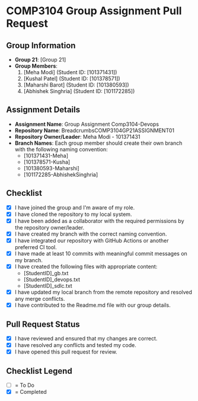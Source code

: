 # COMP3104 Group Assignment Pull Request

## Group Information

- **Group 21**: [Group 21]
- **Group Members**:
  1. [Meha Modi] (Student ID: [101371431])
  2. [Kushal Patel] (Student ID: [101378571])
  3. [Maharshi Barot] (Student ID: [101380593])
  4. [Abhishek Singhria] (Student ID: [101172285])

## Assignment Details

- **Assignment Name**: Group Assignment Comp3104-Devops
- **Repository Name**: BreadcrumbsCOMP3104GP21ASSIGNMENT01
- **Repository Owner/Leader**: Meha Modi - 101371431
- **Branch Names**: Each group member should create their own branch with the following naming convention:
  - [101371431-Meha]
  - [101378571-Kusha]
  - [101380593-Maharshi]
  - [101172285-AbhishekSinghria]

## Checklist

- [x] I have joined the group and I'm aware of my role.
- [x] I have cloned the repository to my local system.
- [x] I have been added as a collaborator with the required permissions by the repository owner/leader.
- [x] I have created my branch with the correct naming convention.
- [x] I have integrated our repository with GitHub Actions or another preferred CI tool.
- [x] I have made at least 10 commits with meaningful commit messages on my branch.
- [x] I have created the following files with appropriate content:
  - [StudentID]_gb.txt
  - [StudentID]_devops.txt
  - [StudentID]_sdlc.txt
- [x] I have updated my local branch from the remote repository and resolved any merge conflicts.
- [x] I have contributed to the Readme.md file with our group details.

## Pull Request Status

- [x] I have reviewed and ensured that my changes are correct.
- [x] I have resolved any conflicts and tested my code.
- [x] I have opened this pull request for review.

## Checklist Legend

- [ ] = To Do
- [x] = Completed
